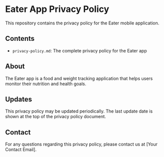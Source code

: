 # Eater App Privacy Policy

This repository contains the privacy policy for the Eater mobile application.

## Contents
- `privacy-policy.md`: The complete privacy policy for the Eater app

## About
The Eater app is a food and weight tracking application that helps users monitor their nutrition and health goals.

## Updates
This privacy policy may be updated periodically. The last update date is shown at the top of the privacy policy document.

## Contact
For any questions regarding this privacy policy, please contact us at [Your Contact Email]. 